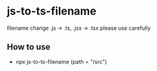 # js-to-ts-filename
filename change .js -> .ts, .jsx -> .tsx
please use carefully

## How to use
- npx js-to-ts-filename (path = "/src")
